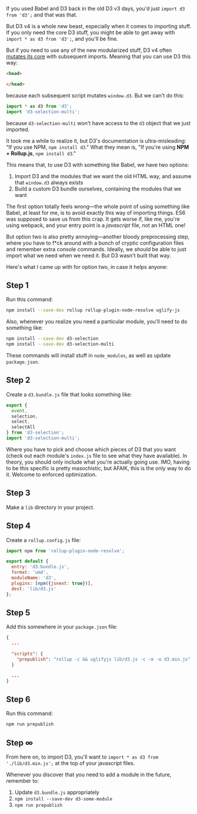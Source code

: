 If you used Babel and D3 back in the old D3 v3 days, you'd just `import d3 from 'd3';` and that was that.

But D3 v4 is a whole new beast, especially when it comes to importing stuff. If you only need the core D3 stuff, you might be able to get away with `import * as d3 from 'd3';`, and you'll be fine.

But if you need to use any of the new modularized stuff, D3 v4 often [mutates its core](https://github.com/d3/d3/issues/2733) with subsequent imports. Meaning that you can use D3 this way:

```html
<head>

</head>

```

because each subsequent script mutates `window.d3`. But we can't do this:

```javascript
import * as d3 from 'd3';
import 'd3-selection-multi';

```
because `d3-selection-multi` won't have access to the `d3` object that we just imported.

It took me a while to realize it, but D3's documentation is ultra-misleading: "If you use NPM, `npm install d3`." What they mean is, "If you're using **NPM + Rollup.js**, `npm install d3`."

This means that, to use D3 with something like Babel, we have two options:
1. Import D3 and the modules that we want the old HTML way, and assume that `window.d3` always exists
2. Build a custom D3 bundle ourselves, containing the modules that we want

The first option totally feels wrong—the whole point of using something like Babel, at least for me, is to avoid exactly this way of importing things. ES6 was supposed to save us from this crap. It gets worse if, like me, you're using webpack, and your entry point is a *javascript* file, not an HTML one!

But option two is also pretty annoying—another bloody preprocessing step, where you have to f*ck around with a bunch of cryptic configuration files and remember extra console commands. Ideally, we *should* be able to just import what we need when we need it. But D3 wasn't built that way.

Here's what I came up with for option two, in case it helps anyone:

## Step 1
Run this command:
```bash
npm install --save-dev rollup rollup-plugin-node-resolve uglify-js
```
Also, whenever you realize you need a particular module, you'll need to do something like:
```bash
npm install --save-dev d3-selection
npm install --save-dev d3-selection-multi
```
These commands will install stuff in `node_modules`, as well as update `package.json`.

## Step 2
Create a `d3.bundle.js` file that looks something like:
```javascript
export {
  event,
  selection,
  select,
  selectAll
} from 'd3-selection';
import 'd3-selection-multi';
```
Where you have to pick and choose which pieces of D3 that you want (check out each module's `index.js` file to see what they have available). In theory, you should only include what you're actually going use. IMO, having to be this specific is pretty masochistic, but AFAIK, this is the only way to do it. Welcome to enforced optimization.

## Step 3
Make a `lib` directory in your project.

## Step 4
Create a `rollup.config.js` file:
```javascript
import npm from 'rollup-plugin-node-resolve';

export default {
  entry: 'd3.bundle.js',
  format: 'umd',
  moduleName: 'd3',
  plugins: [npm({jsnext: true})],
  dest: 'lib/d3.js'
};
```

## Step 5
Add this somewhere in your `package.json` file:
```json
{
  ...

  "scripts": {
    "prepublish": "rollup -c && uglifyjs lib/d3.js -c -m -o d3.min.js"
  }

  ...
}
```

## Step 6
Run this command:
```bash
npm run prepublish
```

## Step ∞
From here on, to import D3, you'll want to `import * as d3 from './lib/d3.min.js';` at the top of your javascript files.

Whenever you discover that you need to add a module in the future, remember to:
1. Update `d3.bundle.js` appropriately
2. `npm install --save-dev d3-some-module`
3. `npm run prepublish`
